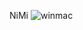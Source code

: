NiMi
![winmac](https://user-images.githubusercontent.com/88471890/167179115-c9d4dfab-9c44-4d9d-a6b1-b0a9d73323f0.PNG)

